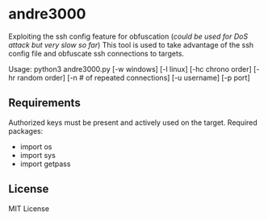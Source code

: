 # andre3000
Exploiting the ssh config feature for obfuscation (*could be used for DoS attack but very slow so far*)
This tool is used to take advantage of the ssh config file and obfuscate ssh connections to targets.


Usage: python3 andre3000.py [-w windows] [-l linux]  [-hc chrono order] [-hr random order] [-n # of repeated connections] [-u username] [-p port]
## Requirements

Authorized keys must be present and actively used on the target.
Required packages:
- import os
- import sys
- import getpass

## License

MIT License
